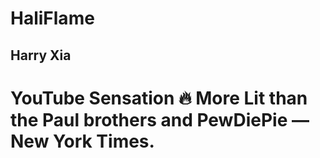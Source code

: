 # HaliFlame

## Harry Xia

# YouTube Sensation 🔥 More Lit than the Paul brothers and PewDiePie — New York Times.